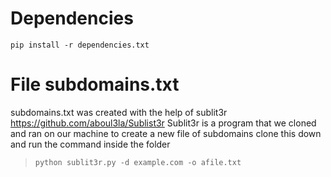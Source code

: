 # Dependencies
`pip install -r dependencies.txt` 
# File subdomains.txt
subdomains.txt was created with the help of sublit3r
https://github.com/aboul3la/Sublist3r
Sublit3r is a program that we cloned and ran on our machine
to create a new file of subdomains clone this down and run the command inside the folder
> `python sublit3r.py -d example.com -o afile.txt`

